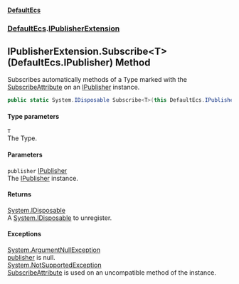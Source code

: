 #### [DefaultEcs](./index.md 'index')
### [DefaultEcs](./DefaultEcs.md 'DefaultEcs').[IPublisherExtension](./DefaultEcs-IPublisherExtension.md 'DefaultEcs.IPublisherExtension')
## IPublisherExtension.Subscribe&lt;T&gt;(DefaultEcs.IPublisher) Method
Subscribes automatically methods of a Type marked with the [SubscribeAttribute](./DefaultEcs-SubscribeAttribute.md 'DefaultEcs.SubscribeAttribute') on an [IPublisher](./DefaultEcs-IPublisher.md 'DefaultEcs.IPublisher') instance.  
```csharp
public static System.IDisposable Subscribe<T>(this DefaultEcs.IPublisher publisher);
```
#### Type parameters
<a name='DefaultEcs-IPublisherExtension-Subscribe-T-(DefaultEcs-IPublisher)-T'></a>
`T`  
The Type.  
  
#### Parameters
<a name='DefaultEcs-IPublisherExtension-Subscribe-T-(DefaultEcs-IPublisher)-publisher'></a>
`publisher` [IPublisher](./DefaultEcs-IPublisher.md 'DefaultEcs.IPublisher')  
The [IPublisher](./DefaultEcs-IPublisher.md 'DefaultEcs.IPublisher') instance.  
  
#### Returns
[System.IDisposable](https://docs.microsoft.com/en-us/dotnet/api/System.IDisposable 'System.IDisposable')  
A [System.IDisposable](https://docs.microsoft.com/en-us/dotnet/api/System.IDisposable 'System.IDisposable') to unregister.  
#### Exceptions
[System.ArgumentNullException](https://docs.microsoft.com/en-us/dotnet/api/System.ArgumentNullException 'System.ArgumentNullException')  
[publisher](#DefaultEcs-IPublisherExtension-Subscribe-T-(DefaultEcs-IPublisher)-publisher 'DefaultEcs.IPublisherExtension.Subscribe&lt;T&gt;(DefaultEcs.IPublisher).publisher') is null.  
[System.NotSupportedException](https://docs.microsoft.com/en-us/dotnet/api/System.NotSupportedException 'System.NotSupportedException')  
[SubscribeAttribute](./DefaultEcs-SubscribeAttribute.md 'DefaultEcs.SubscribeAttribute') is used on an uncompatible method of the instance.  
